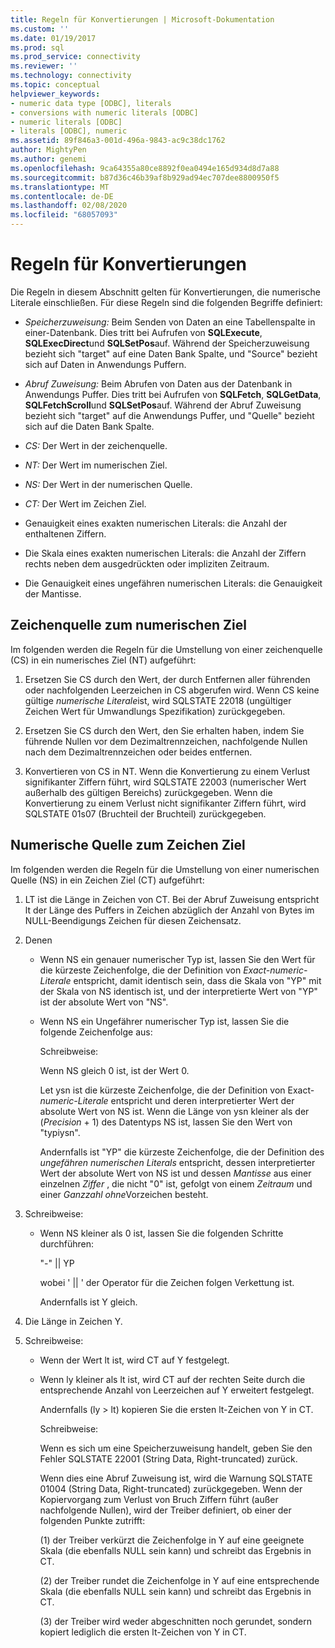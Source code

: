 ```yaml
---
title: Regeln für Konvertierungen | Microsoft-Dokumentation
ms.custom: ''
ms.date: 01/19/2017
ms.prod: sql
ms.prod_service: connectivity
ms.reviewer: ''
ms.technology: connectivity
ms.topic: conceptual
helpviewer_keywords:
- numeric data type [ODBC], literals
- conversions with numeric literals [ODBC]
- numeric literals [ODBC]
- literals [ODBC], numeric
ms.assetid: 89f846a3-001d-496a-9843-ac9c38dc1762
author: MightyPen
ms.author: genemi
ms.openlocfilehash: 9ca64355a80ce8892f0ea0494e165d934d8d7a88
ms.sourcegitcommit: b87d36c46b39af8b929ad94ec707dee8800950f5
ms.translationtype: MT
ms.contentlocale: de-DE
ms.lasthandoff: 02/08/2020
ms.locfileid: "68057093"
---
```

# <a name="rules-for-conversions"></a>Regeln für Konvertierungen
Die Regeln in diesem Abschnitt gelten für Konvertierungen, die numerische Literale einschließen. Für diese Regeln sind die folgenden Begriffe definiert:  
  
-   *Speicherzuweisung:* Beim Senden von Daten an eine Tabellenspalte in einer-Datenbank. Dies tritt bei Aufrufen von **SQLExecute**, **SQLExecDirect**und **SQLSetPos**auf. Während der Speicherzuweisung bezieht sich "target" auf eine Daten Bank Spalte, und "Source" bezieht sich auf Daten in Anwendungs Puffern.  
  
-   *Abruf Zuweisung:* Beim Abrufen von Daten aus der Datenbank in Anwendungs Puffer. Dies tritt bei Aufrufen von **SQLFetch**, **SQLGetData**, **SQLFetchScroll**und **SQLSetPos**auf. Während der Abruf Zuweisung bezieht sich "target" auf die Anwendungs Puffer, und "Quelle" bezieht sich auf die Daten Bank Spalte.  
  
-   *CS:* Der Wert in der zeichenquelle.  
  
-   *NT:* Der Wert im numerischen Ziel.  
  
-   *NS:* Der Wert in der numerischen Quelle.  
  
-   *CT:* Der Wert im Zeichen Ziel.  
  
-   Genauigkeit eines exakten numerischen Literals: die Anzahl der enthaltenen Ziffern.  
  
-   Die Skala eines exakten numerischen Literals: die Anzahl der Ziffern rechts neben dem ausgedrückten oder impliziten Zeitraum.  
  
-   Die Genauigkeit eines ungefähren numerischen Literals: die Genauigkeit der Mantisse.  
  
## <a name="character-source-to-numeric-target"></a>Zeichenquelle zum numerischen Ziel  
 Im folgenden werden die Regeln für die Umstellung von einer zeichenquelle (CS) in ein numerisches Ziel (NT) aufgeführt:  
  
1.  Ersetzen Sie CS durch den Wert, der durch Entfernen aller führenden oder nachfolgenden Leerzeichen in CS abgerufen wird. Wenn CS keine gültige *numerische Literale*ist, wird SQLSTATE 22018 (ungültiger Zeichen Wert für Umwandlungs Spezifikation) zurückgegeben.  
  
2.  Ersetzen Sie CS durch den Wert, den Sie erhalten haben, indem Sie führende Nullen vor dem Dezimaltrennzeichen, nachfolgende Nullen nach dem Dezimaltrennzeichen oder beides entfernen.  
  
3.  Konvertieren von CS in NT. Wenn die Konvertierung zu einem Verlust signifikanter Ziffern führt, wird SQLSTATE 22003 (numerischer Wert außerhalb des gültigen Bereichs) zurückgegeben. Wenn die Konvertierung zu einem Verlust nicht signifikanter Ziffern führt, wird SQLSTATE 01s07 (Bruchteil der Bruchteil) zurückgegeben.  
  
## <a name="numeric-source-to-character-target"></a>Numerische Quelle zum Zeichen Ziel  
 Im folgenden werden die Regeln für die Umstellung von einer numerischen Quelle (NS) in ein Zeichen Ziel (CT) aufgeführt:  
  
1.  LT ist die Länge in Zeichen von CT. Bei der Abruf Zuweisung entspricht lt der Länge des Puffers in Zeichen abzüglich der Anzahl von Bytes im NULL-Beendigungs Zeichen für diesen Zeichensatz.  
  
2.  Denen  
  
    -   Wenn NS ein genauer numerischer Typ ist, lassen Sie den Wert für die kürzeste Zeichenfolge, die der Definition von *Exact-numeric-Literale* entspricht, damit identisch sein, dass die Skala von "YP" mit der Skala von NS identisch ist, und der interpretierte Wert von "YP" ist der absolute Wert von "NS".  
  
    -   Wenn NS ein Ungefährer numerischer Typ ist, lassen Sie die folgende Zeichenfolge aus:  
  
         Schreibweise:  
  
         Wenn NS gleich 0 ist, ist der Wert 0.  
  
         Let ysn ist die kürzeste Zeichenfolge, die der Definition von Exact-*numeric-Literale* entspricht und deren interpretierter Wert der absolute Wert von NS ist. Wenn die Länge von ysn kleiner als der (*Precision* + 1) des Datentyps NS ist, lassen Sie den Wert von "typiysn".  
  
         Andernfalls ist "YP" die kürzeste Zeichenfolge, die der Definition des *ungefähren numerischen Literals* entspricht, dessen interpretierter Wert der absolute Wert von NS ist und dessen *Mantisse* aus einer einzelnen *Ziffer* , die nicht "0" ist, gefolgt von einem *Zeitraum* und einer *Ganzzahl ohne*Vorzeichen besteht.  
  
3.  Schreibweise:  
  
    -   Wenn NS kleiner als 0 ist, lassen Sie die folgenden Schritte durchführen:  
  
         "-"  &#124;&#124; YP  
  
         wobei ' &#124;&#124; ' der Operator für die Zeichen folgen Verkettung ist.  
  
         Andernfalls ist Y gleich.  
  
4.  Die Länge in Zeichen Y.  
  
5.  Schreibweise:  
  
    -   Wenn der Wert lt ist, wird CT auf Y festgelegt.  
  
    -   Wenn ly kleiner als lt ist, wird CT auf der rechten Seite durch die entsprechende Anzahl von Leerzeichen auf Y erweitert festgelegt.  
  
         Andernfalls (ly > lt) kopieren Sie die ersten lt-Zeichen von Y in CT.  
  
         Schreibweise:  
  
         Wenn es sich um eine Speicherzuweisung handelt, geben Sie den Fehler SQLSTATE 22001 (String Data, Right-truncated) zurück.  
  
         Wenn dies eine Abruf Zuweisung ist, wird die Warnung SQLSTATE 01004 (String Data, Right-truncated) zurückgegeben. Wenn der Kopiervorgang zum Verlust von Bruch Ziffern führt (außer nachfolgende Nullen), wird der Treiber definiert, ob einer der folgenden Punkte zutrifft:  
  
         (1) der Treiber verkürzt die Zeichenfolge in Y auf eine geeignete Skala (die ebenfalls NULL sein kann) und schreibt das Ergebnis in CT.  
  
         (2) der Treiber rundet die Zeichenfolge in Y auf eine entsprechende Skala (die ebenfalls NULL sein kann) und schreibt das Ergebnis in CT.  
  
         (3) der Treiber wird weder abgeschnitten noch gerundet, sondern kopiert lediglich die ersten lt-Zeichen von Y in CT.
